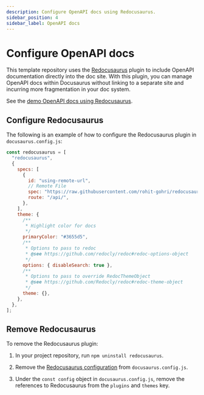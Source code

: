 ```yaml
---
description: Configure OpenAPI docs using Redocusaurus.
sidebar_position: 4
sidebar_label: OpenAPI docs
---
```


# Configure OpenAPI docs

This template repository uses the [Redocusaurus](https://redocusaurus.vercel.app/) plugin to include
OpenAPI documentation directly into the doc site.
With this plugin, you can manage OpenAPI docs within Docusaurus without linking to a separate site
and incurring more fragmentation in your doc system.

See the [demo OpenAPI docs using Redocusaurus](/api).

## Configure Redocusaurus

The following is an example of how to configure the Redocusaurus plugin in `docusaurus.config.js`:

```js title="docusaurus.config.js"
const redocusaurus = [
  "redocusaurus",
  {
    specs: [
      {
        id: "using-remote-url",
        // Remote File
        spec: "https://raw.githubusercontent.com/rohit-gohri/redocusaurus/main/website/openapi/single-file/openapi.yaml",
        route: "/api/",
      },
    ],
    theme: {
      /**
       * Highlight color for docs
       */
      primaryColor: "#3655d5",
      /**
       * Options to pass to redoc
       * @see https://github.com/redocly/redoc#redoc-options-object
       */
      options: { disableSearch: true },
      /**
       * Options to pass to override RedocThemeObject
       * @see https://github.com/Redocly/redoc#redoc-theme-object
       */
      theme: {},
    },
  },
];
```

## Remove Redocusaurus

To remove the Redocusaurus plugin:

1. In your project repository, run `npm uninstall redocusaurus`.

2. Remove the [Redocusaurus configuration](#configure-redocusaurus) from `docusaurus.config.js`.

3. Under the `const config` object in `docusaurus.config.js`, remove the references to Redocusaurus
   from the `plugins` and `themes` key.
